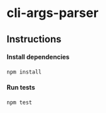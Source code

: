 # cli-args-parser

## Instructions
#### Install dependencies

    npm install
 
#### Run tests

    npm test